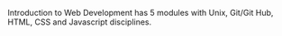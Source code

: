 Introduction to Web Development has 5 modules with Unix, Git/Git Hub, HTML, CSS and Javascript disciplines. 
